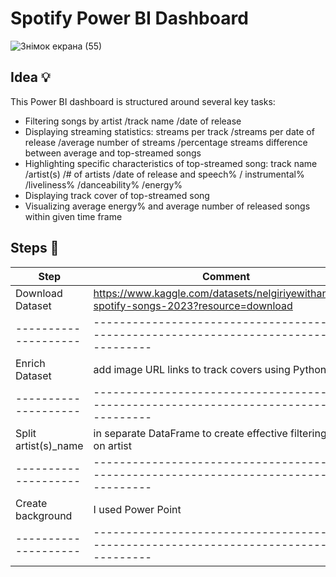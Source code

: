 # Spotify Power BI Dashboard
![Знімок екрана (55)](https://github.com/ViestaBa/dashboard-most-streamed-spotify-songs-2023/assets/145791658/caa1131f-b810-4e5d-b7aa-09f39b83501e)
## Idea 💡 
This Power BI dashboard is structured around several key tasks:
- Filtering songs by artist /track name /date of release
- Displaying streaming statistics: streams per track /streams per date of release /average number of streams /percentage streams difference between average and top-streamed songs
- Highlighting specific characteristics of top-streamed song: track name /artist(s) /# of artists /date of release and speech% / instrumental% /liveliness% /danceability% /energy%
- Displaying track cover of top-streamed song
- Visualizing average energy% and average number of released songs within given time frame

## Steps 🔎
| Step                 | Comment                                                                                   |
| -------------------- | ----------------------------------------------------------------------------------------- |
| Download Dataset     | https://www.kaggle.com/datasets/nelgiriyewithana/top-spotify-songs-2023?resource=download |
| -------------------- | ----------------------------------------------------------------------------------------- |
| Enrich Dataset       | add image URL links to track covers using Python                                          |
| -------------------- | ----------------------------------------------------------------------------------------- |
| Split artist(s)_name | in separate DataFrame to create effective filtering based on artist                       |
| -------------------- | ----------------------------------------------------------------------------------------- |
| Create background    | I used Power Point                                                                        |
| -------------------- | ----------------------------------------------------------------------------------------- |
